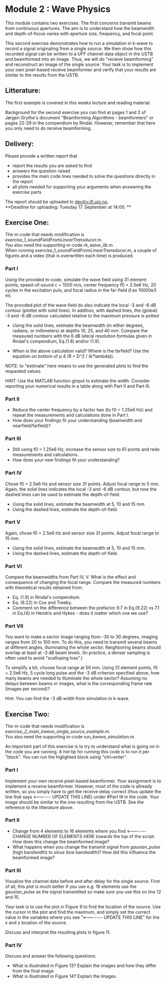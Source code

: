 # Module 2 : Wave Physics

This module contains two exercises. The first  concerns transmit beams from 
continuous apertures. The aim is to understand how the beamwidth and 
depth-of-focus varies with aperture size, frequency, and focal point.  

This second exercise demonstrates how to run a simulation in k-wave to record a
signal originating from a single source. We then show how this recorded signal
can be written to a UFF channel data object in the USTB and beamformed into an image. 
Thus, we will do "receive beamforming" and reconstruct an image of the single source.
Your task is to implement your own pixel-based receive beamformer and verify that
your results are similar to the results from the USTB.

## Litterature:
The first example is covered in this weeks lecture and reading material.  

Background for the second exercise you can find at pages 1 and 2 of Jørgen 
Grythe's document "Beamforming Algorithms - beamformers" or pages 22-29 in 
the compendium by Rindal. However, remember that here you only need to do 
receive beamforming. 

## Delivery:
Please provide a written report that

- report the results you are asked to find
- answers the question raised
- provides the main code lines needed to solve the questions directly in the report
- all plots needed for supporting your arguments when answering the exercise parts

The report should be uploaded to [devilry.ifi.uio.no](devilry.ifi.uio.no).  
**Deadline for uploading: Tuesday 17. September at 14:00. **

## Exercise One:
The m-code that needs modification is *exercise_1_soundFieldFromLinearTransducer.m*.  
You also need the supporting m-code *rk_wave_lib.m*.  
When running *exercise_1_soundFieldFromLinearTransducer.m*, a couple of figures and a 
video (that is overwritten each time) is produced.

### Part I
Using the provided m-code, simulate the wave field using 31 element points,
speed-of-sound c = 1500 m/s, center frequency f0 = 2.5e6 Hz, 20 cycles in the 
excitation puls, and focal radius in the far-field (f.ex 10000e3 m).  

The provided plot of the wave field do also indicate the local -3 and -6 dB contour
(plottet with solid lines). In addition, with dashed lines, the (global) -3 and -6 dB contour 
calculated relative to the maximum pressure is potted

 - Using the solid lines, estimate the beamwidth (in either degrees, radians, or millimeters) at depths 10, 25, and 40 mm. Compare the 
 measured numbers with the 6 dB lateral resolution formulas given in Rindal's compendium, Eq.(1.8) and/or (1.9). 

 - When is the above calculation valid? Where is the farfield? Use the equation on bottom of p.4 (R = D^2 / (k*lambda)).

 NOTE: to "estimate" here means to use the generated plots to find the requested values.

 HINT: Use the MATLAB function ginput to estimate the width. Consider reporting your numerical results in a table along with Part II and Part III.

### Part II

- Reduce the center frequency by a factor two (to f0 = 1.25e6 Hz) and repeat the 
measurements and calculations done in Part I.  
- How does your findings fit your understanding (beamwidth and nearfield/farfield)?

### Part III

- Still using f0 = 1.25e6 Hz, increase the sensor size to 61 points and redo 
measurements and calculations.  
- How does your new findings fit your understanding?

### Part IV
Chose f0 = 2.5e6 Hz and sensor size 31 points. Adjust focal range to 5 mm. 
Again, the solid lines indicates the local -3 and -6 dB contour, but now the dashed lines 
can be used to estimate the depth-of-field.

- Using the solid lines, estimate the beamwidth at 5, 10 and 15 mm.
- Using the dashed lines, estimate the depth-of-field.


### Part V
Again, chose f0 = 2.5e6 Hz and sensor size 31 points. Adjust focal range to 15 mm. 

- Using the solid lines, estimate the beamwidth at 5, 10 and 15 mm.
- Using the dashed lines, estimate the depth-of-field.

### Part VI
Compare the beamwidths from Part IV, V. What is the effect and consequence of 
changing the focal range. Compare the measured numbers with theoretical results obtained from:
- Eq. (1.9) in Rindal's compendium.
- Eq. (9.22) in Cox and Treeby.
- Comment on the difference between the prefactor 9.7 in Eq.(9.22) vs 7.1 in Eq.(4) in Hendrix and Hykes - does it matter which one we use?

### Part VII
You want to make a sector image ranging from -30 to 30 degrees, imaging ranges from 20 to 
100 mm. To do this, you need to transmit several beams at different angles, illuminating the 
whole sector. Neighboring beams should overlap at least at -3 dB beam levels. 
(In practice, a denser sampling is often used to avoid "scalloping loss".)  

To simplify a bit, choose focal range at 50 mm. Using 51 element points, f0 = 2.5e6 Hz, 5 cycle long pulse and the -3 dB criterion specified above, 
how many beams are needed to illuminate the whole sector? 
Assuming no delays between beams or images, what is the corresponding frame rate (images per second)?

Hint: You can find the -3 dB width from simulation in k-wave.

## Exercise Two:
The m-code that needs modification is *exercise_2_main_kwave_single_source_example.m*.  
You also need the supporting m-code *run_kwave_simulation.m*.

An important part of this exercise is to try to understand what is going on in the code you are running.
A hot tip for running this code is to run it per "block". You can run the higlighted block
using "ctrl+enter".

### Part I
Implement your own receive pixel-based beamformer. Your assignment is to 
implement a receive beamformer. However, most of the code is allready written,
so you simply have to get the receive delay correct (thus update the line
that says <------ UPDATE THIS LINE) under #Part I# in the code.
Your image should be similar to the one resulting from the USTB. 
See the reference to the litterature above. 

### Part II

+ Change from 4 elements to 16 elements where you find <------- CHANGE NUMBER OF ELEMENTS HERE 
towards the top of the script. How does this change the beamformed image?
+ What happens when you change the transmit signal from *gausian_pulse* (high bandwidth) to *sinus* (low bandwidth)? 
How did this influence the beamformed image?

### Part III
Visualize the channel data before and after delay for the single source.
First of all, this plot is much better if you use e.g. 16 elements use the 
*gausian_pulse* as the signal transmitted so make sure you use this on line 12 and 15. 

Your task is to use the plot in Figure 9 to find the location of the source.
Use the cursor in the plot and find the maximum, and simply set the correct
value in the variables where you see "<------- UPDATE THIS LINE" for the x and z
location of the source.

Discuss and interpret the resulting plots in figure 11.

### Part IV

Discuss and answer the following questions:

+ What is illustrated in Figure 13? Explain the images and how they differ from the final image.
+ What is illustrated in Figure 14? Explain the images.
